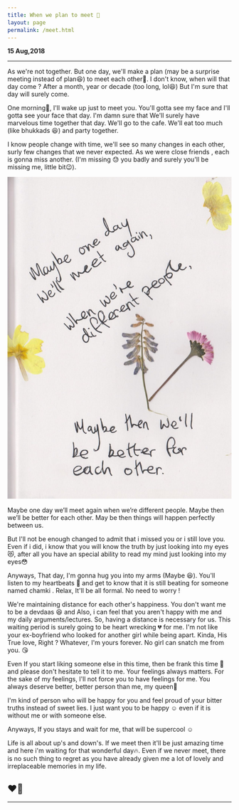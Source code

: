 ```yaml
---
title: When we plan to meet 🤗
layout: page
permalink: /meet.html
---
```


**15 Aug,2018**

---

As we're not together. But one day, we'll make a plan (may be a surprise meeting instead of plan😆) to meet each other🤗. I don't know,  when will that day come ? After a month, year or decade (too long, lol😆) But I'm sure that day will surely come. 

One morning🌄, I'll wake up just to meet you. You'll gotta see my face and I'll gotta see your face that day. I'm damn sure that We'll surely have marvelous time together that day. We'll go to the cafe. We'll eat too much (like bhukkads 😆) and party together.

I know people change with time, we'll see so many changes in each other, surly few changes that we never expected. As we were close friends , each is gonna miss another. (I'm missing 😓 you badly and surely you'll be missing me, little bit😉). 

![meet](../uploads/user/meet.jpg)

Maybe one day we’ll meet again when we’re different people. Maybe then we’ll be better for each other. May be then things will happen perfectly between us.

But I'll not be enough changed to admit that i missed you or i still love you. Even if i did, i know that you will know the truth by just looking into my eyes 😻, after all you have an special ability to read my mind just looking into my eyes😳

Anyways, That day, I'm gonna hug you into my arms (Maybe 😆). You'll listen to my heartbeats 💓 and get to know that it is still beating for someone named chamki . Relax, It'll be all formal. No need to worry !

We're maintaining distance for each other's happiness. You don't want me to be a devdaas 😆 and Also, i can feel that you aren't happy with me and my daily arguments/lectures. So, having a distance is necessary for us. This waiting period is surely going to be heart wrecking 💔 for me. I'm not like your ex-boyfriend who looked for another girl while being apart. Kinda, His True love, Right ? Whatever, I'm yours forever. No girl can snatch me from you. 😘

Even If you start liking someone else in this time, then be frank this time 🙏 and please don't hesitate to tell it to me. Your feelings always matters. For the sake of my feelings, I'll not force you to have feelings for me. You always deserve better, better person than me, my queen👰

I'm kind of person who will be happy for you and feel proud of your bitter truths instead of sweet lies. I just want you to be happy ☺ even if it is without me or with someone else. 

Anyways, If you stays and wait for me, that will be supercool ☺

Life is all about up's and down's. If we meet then it'll be just amazing time and here i'm waiting for that wonderful day🔥. Even if we never meet, there is no such thing to regret as you have already given me a lot of lovely and irreplaceable memories in my life.

❤🙏
---

---
